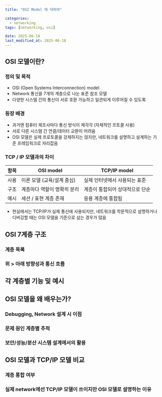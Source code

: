 ```yaml
---
title: "OSI Model 에 대하여"

categories:
  - networking
tags: [networking, osi]

date: 2025-06-18
last_modified_at: 2025-06-18
---
```


## OSI 모델이란?

### 정의 및 목적
- OSI (Open Systems Interconnection) model
- Network 통신을 7개의 계층으로 나눈 표준 참조 모델
- 다양한 시스템 간의 통신이 서로 호환 가능하고 일관되게 이루어질 수 있도록

### 등장 배경
- 과거엔 컴퓨터 제조사마다 통신 방식이 제각각 (자체적인 프토콜 사용)
- 서로 다른 시스템 간 연결/데이터 교환이 어려움
- OSI 모델은 실제 프로토콜을 강제하지는 않지만, 네트워크를 설명하고 설계하는 기준 프레임워크로 자리잡음

### TCP / IP 모델과의 차이

| 항목 | OSI model | TCP/IP model |
| -- | -- | -- |
| 사용 | 이론 모델 (교육/설계 중심) | 실제 인터넷에서 사용되는 표준 |
| 구조 | 계층마다 역할이 명확히 분리 | 계층이 통합되어 상대적으로 단순 |
| 예시 | 세션 / 표현 계층 존재 | 응용 계층에 통합됨 |

- 현실에서는 TCP/IP가 실제 통신에 사용되지만, 네트워크를 학문적으로 설명하거나 디버깅할 때는 OSI 모델을 기준으로 삼는 경우가 많음

## OSI 7계층 구조

### 계층 목록

### 위 > 아래 방향성과 통신 흐름

## 각 계층별 기능 및 예시

## OSI 모델을 왜 배우는가?

### Debugging, Network 설계 시 이점

### 문제 원인 계층별 추적

### 보안/성능/분산 시스템 설계에서의 활용

## OSI 모델과 TCP/IP 모델 비교

### 계층 통합 여부

### 실제 network에선 TCP/IP 모델이 쓰이지만 OSI 모델로 설명하는 이유

